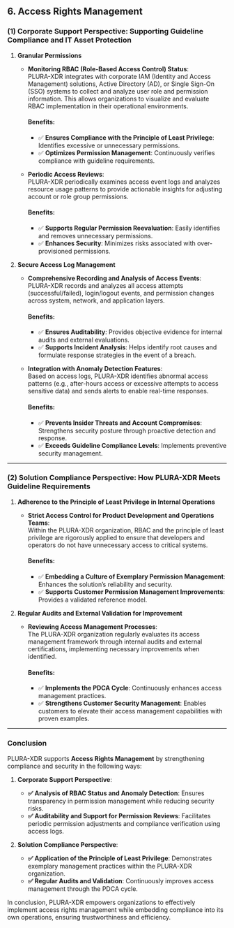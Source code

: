 ## **6. Access Rights Management**

### **(1) Corporate Support Perspective: Supporting Guideline Compliance and IT Asset Protection**

1. **Granular Permissions**  
   - **Monitoring RBAC (Role-Based Access Control) Status**:  
     PLURA-XDR integrates with corporate IAM (Identity and Access Management) solutions, Active Directory (AD), or Single Sign-On (SSO) systems to collect and analyze user role and permission information. This allows organizations to visualize and evaluate RBAC implementation in their operational environments.  

     #### Benefits:
     - ✅ **Ensures Compliance with the Principle of Least Privilege**: Identifies excessive or unnecessary permissions.  
     - ✅ **Optimizes Permission Management**: Continuously verifies compliance with guideline requirements.  

   - **Periodic Access Reviews**:  
     PLURA-XDR periodically examines access event logs and analyzes resource usage patterns to provide actionable insights for adjusting account or role group permissions.  

     #### Benefits:
     - ✅ **Supports Regular Permission Reevaluation**: Easily identifies and removes unnecessary permissions.  
     - ✅ **Enhances Security**: Minimizes risks associated with over-provisioned permissions.  

2. **Secure Access Log Management**  
   - **Comprehensive Recording and Analysis of Access Events**:  
     PLURA-XDR records and analyzes all access attempts (successful/failed), login/logout events, and permission changes across system, network, and application layers.  

     #### Benefits:
     - ✅ **Ensures Auditability**: Provides objective evidence for internal audits and external evaluations.  
     - ✅ **Supports Incident Analysis**: Helps identify root causes and formulate response strategies in the event of a breach.  

   - **Integration with Anomaly Detection Features**:  
     Based on access logs, PLURA-XDR identifies abnormal access patterns (e.g., after-hours access or excessive attempts to access sensitive data) and sends alerts to enable real-time responses.  

     #### Benefits:
     - ✅ **Prevents Insider Threats and Account Compromises**: Strengthens security posture through proactive detection and response.  
     - ✅ **Exceeds Guideline Compliance Levels**: Implements preventive security management.  

---

### **(2) Solution Compliance Perspective: How PLURA-XDR Meets Guideline Requirements**

1. **Adherence to the Principle of Least Privilege in Internal Operations**  
   - **Strict Access Control for Product Development and Operations Teams**:  
     Within the PLURA-XDR organization, RBAC and the principle of least privilege are rigorously applied to ensure that developers and operators do not have unnecessary access to critical systems.  

     #### Benefits:
     - ✅ **Embedding a Culture of Exemplary Permission Management**: Enhances the solution’s reliability and security.  
     - ✅ **Supports Customer Permission Management Improvements**: Provides a validated reference model.  

2. **Regular Audits and External Validation for Improvement**  
   - **Reviewing Access Management Processes**:  
     The PLURA-XDR organization regularly evaluates its access management framework through internal audits and external certifications, implementing necessary improvements when identified.  

     #### Benefits:
     - ✅ **Implements the PDCA Cycle**: Continuously enhances access management practices.  
     - ✅ **Strengthens Customer Security Management**: Enables customers to elevate their access management capabilities with proven examples.  

---

### **Conclusion**

PLURA-XDR supports **Access Rights Management** by strengthening compliance and security in the following ways:

1. **Corporate Support Perspective**:  
   - **✅ Analysis of RBAC Status and Anomaly Detection**: Ensures transparency in permission management while reducing security risks.  
   - **✅ Auditability and Support for Permission Reviews**: Facilitates periodic permission adjustments and compliance verification using access logs.  

2. **Solution Compliance Perspective**:  
   - **✅ Application of the Principle of Least Privilege**: Demonstrates exemplary management practices within the PLURA-XDR organization.  
   - **✅ Regular Audits and Validation**: Continuously improves access management through the PDCA cycle.  

In conclusion, PLURA-XDR empowers organizations to effectively implement access rights management while embedding compliance into its own operations, ensuring trustworthiness and efficiency.
